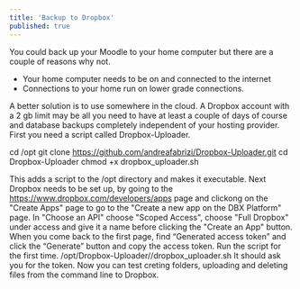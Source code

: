 ```yaml
---
title: 'Backup to Dropbox'
published: true
---
```


You could back up your Moodle to your home computer but there are a couple of reasons why not.
* Your home computer needs to be on and connected to the internet 
* Connections to your home run on lower grade connections.

A better solution is to use somewhere in the cloud. A Dropbox account with a 2 gb limit may be all you need to have at least a couple of days of course and database backups completely independent of your hosting provider. 
First you need a script called Dropbox-Uploader. 

cd /opt
git clone https://github.com/andreafabrizi/Dropbox-Uploader.git
cd Dropbox-Uploader
chmod +x dropbox_uploader.sh

This adds a script to the /opt directory and makes it executable.
Next Dropbox needs to be set up, by going to the https://www.dropbox.com/developers/apps page and clickong on the "Create Apps" page to go to the "Create a new app on the DBX Platform" page.
In "Choose an API" choose "Scoped Access", choose "Full Dropbox" under access and give it a name before clicking the "Create an App" button.
When you come back to the first page, find “Generated access token” and click the “Generate” button and copy the access token.
Run the script for the first time.
/opt/Dropbox-Uploader//dropbox_uploader.sh
It should ask you for the token.
Now you can test creting folders, uploading and deleting files from the command line to Dropbox.




